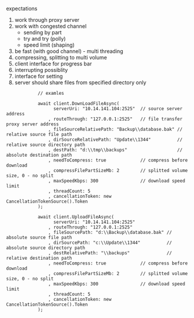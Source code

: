 ﻿expectations
1. work through proxy server
2. work with congested channel
      - sending by part
      - try and try (polly)
      - speed limit (shaping)
3. be fast (with good channel) - multi threading
4. compressing, splitting to multi volume
5. client interface for progress bar
6. interrupting possiblity
7. interface for setting
8. server should share files  from specified directory only

```
            // examles

            await client.DownLoadFileAsync(
                  serverUri: "10.14.141.104:2525"  // source server address
                , routeThrough: "127.0.0.1:2525"   // file transfer proxy server address
                , fileSourceRelativePath: "Backup\\database.bak" // relative source file path
                , dirSourceRelativePath: "Update\\1344"          // relative source directory path
                , destPath: "d:\\tmp\\backups"                   // absolute destination path
                , needToCompress: true             // compress before download
                , compressFilePartSizeMb: 2        // splitted volume size, 0 - no split
                , maxSpeedKbps: 300                // download speed limit
                , threadCount: 5
                , cancellationToken: new CancellationTokenSource().Token
            );

            await client.UploadFileAsync(
                  serverUri: "10.14.141.104:2525"
                , routeThrough: "127.0.0.1:2525"
                , fileSourcePath: "d:\\Backup\\database.bak" // absolute source file path
                , dirSourcePath: "c:\\Update\\1344"          // absolute source directory path
                , destRelativePath: "\\backups"              // relative destination path
                , needToCompress: true             // compress before download
                , compressFilePartSizeMb: 2        // splitted volume size, 0 - no split
                , maxSpeedKbps: 300                // download speed limit
                , threadCount: 5
                , cancellationToken: new CancellationTokenSource().Token
            );
```
